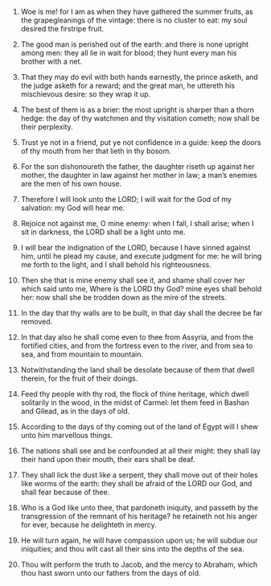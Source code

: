 1. Woe is me! for I am as when they have gathered the summer fruits,
as the grapegleanings of the vintage: there is no cluster to eat: my
soul desired the firstripe fruit.

2. The good man is perished out of the earth: and there is none
upright among men: they all lie in wait for blood; they hunt every man
his brother with a net.

3. That they may do evil with both hands earnestly, the prince
asketh, and the judge asketh for a reward; and the great man, he
uttereth his mischievous desire: so they wrap it up.

4. The best of them is as a brier: the most upright is sharper than a
thorn hedge: the day of thy watchmen and thy visitation cometh; now
shall be their perplexity.

5. Trust ye not in a friend, put ye not confidence in a guide: keep
the doors of thy mouth from her that lieth in thy bosom.

6. For the son dishonoureth the father, the daughter riseth up
against her mother, the daughter in law against her mother in law; a
man’s enemies are the men of his own house.

7. Therefore I will look unto the LORD; I will wait for the God of my
salvation: my God will hear me.

8. Rejoice not against me, O mine enemy: when I fall, I shall arise;
when I sit in darkness, the LORD shall be a light unto me.

9. I will bear the indignation of the LORD, because I have sinned
against him, until he plead my cause, and execute judgment for me: he
will bring me forth to the light, and I shall behold his
righteousness.

10. Then she that is mine enemy shall see it, and shame shall cover
her which said unto me, Where is the LORD thy God? mine eyes shall
behold her: now shall she be trodden down as the mire of the streets.

11. In the day that thy walls are to be built, in that day shall the
decree be far removed.

12. In that day also he shall come even to thee from Assyria, and
from the fortified cities, and from the fortress even to the river,
and from sea to sea, and from mountain to mountain.

13. Notwithstanding the land shall be desolate because of them that
dwell therein, for the fruit of their doings.

14. Feed thy people with thy rod, the flock of thine heritage, which
dwell solitarily in the wood, in the midst of Carmel: let them feed in
Bashan and Gilead, as in the days of old.

15. According to the days of thy coming out of the land of Egypt will
I shew unto him marvellous things.

16. The nations shall see and be confounded at all their might: they
shall lay their hand upon their mouth, their ears shall be deaf.

17. They shall lick the dust like a serpent, they shall move out of
their holes like worms of the earth: they shall be afraid of the LORD
our God, and shall fear because of thee.

18. Who is a God like unto thee, that pardoneth iniquity, and passeth
by the transgression of the remnant of his heritage? he retaineth not
his anger for ever, because he delighteth in mercy.

19. He will turn again, he will have compassion upon us; he will
subdue our iniquities; and thou wilt cast all their sins into the
depths of the sea.

20. Thou wilt perform the truth to Jacob, and the mercy to Abraham,
which thou hast sworn unto our fathers from the days of old.